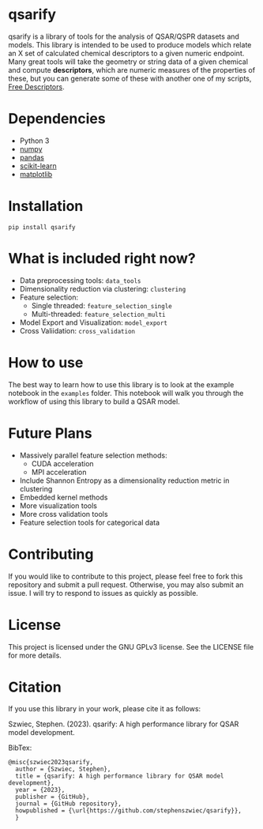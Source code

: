 # qsarify

qsarify is a library of tools for the analysis of QSAR/QSPR datasets and models. This library is intended to be used to produce models which relate an X set of calculated chemical descriptors to a given numeric endpoint. Many great tools will take the geometry or string data of a given chemical and compute **descriptors**, which are numeric measures of the properties of these, but you can generate some of these with another one of my scripts, [Free Descriptors](https://github.com/StephenSzwiec/free_descriptors).

# Dependencies

- Python 3
- [numpy](https://numpy.org/)
- [pandas](https://pandas.pydata.org/)
- [scikit-learn](https://scikit-learn.org)
- [matplotlib](https://matplotlib.org)


# Installation

`pip install qsarify`

# What is included right now?

- Data preprocessing tools: `data_tools`
- Dimensionality reduction via clustering: `clustering`
- Feature selection:
	- Single threaded: `feature_selection_single`
	- Multi-threaded: `feature_selection_multi`
- Model Export and Visualization: `model_export`
- Cross Valiidation: `cross_validation`

# How to use

The best way to learn how to use this library is to look at the example notebook in the `examples` folder. This notebook will walk you through the workflow of using this library to build a QSAR model.

# Future Plans

- Massively parallel feature selection methods:
	- CUDA acceleration
	- MPI acceleration
- Include Shannon Entropy as a dimensionality reduction metric in clustering
- Embedded kernel methods
- More visualization tools
- More cross validation tools
- Feature selection tools for categorical data

# Contributing


If you would like to contribute to this project, please feel free to fork this repository and submit a pull request. Otherwise, you may also submit an issue. I will try to respond to issues as quickly as possible.

# License


This project is licensed under the GNU GPLv3 license. See the LICENSE file for more details.

# Citation

If you use this library in your work, please cite it as follows:

Szwiec, Stephen. (2023). qsarify: A high performance library for QSAR model development.

BibTex:
```
@misc{szwiec2023qsarify,
  author = {Szwiec, Stephen},
  title = {qsarify: A high performance library for QSAR model development},
  year = {2023},
  publisher = {GitHub},
  journal = {GitHub repository},
  howpublished = {\url{https://github.com/stephenszwiec/qsarify}},
  }
```
